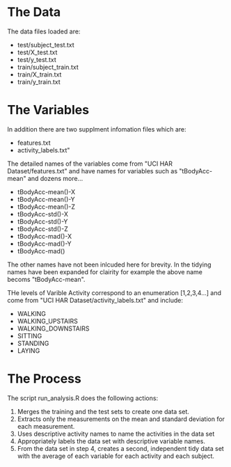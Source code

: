 
# The Data

The data files loaded are:
* test/subject_test.txt
* test/X_test.txt
* test/y_test.txt
* train/subject_train.txt
* train/X_train.txt
* train/y_train.txt

# The Variables

In addition there are two supplment infomation files which are:
* features.txt
* activity_labels.txt"

The detailed names of the variables come from "UCI HAR Dataset/features.txt" and have names for variables such as "tBodyAcc-mean" and dozens more...
* tBodyAcc-mean()-X
* tBodyAcc-mean()-Y
* tBodyAcc-mean()-Z
* tBodyAcc-std()-X
* tBodyAcc-std()-Y
* tBodyAcc-std()-Z
* tBodyAcc-mad()-X
* tBodyAcc-mad()-Y
* tBodyAcc-mad()

The other names have not been inlcuded here for brevity. In the tidying names have been expanded for clairity for example the above name becoms "tBodyAcc-mean". 

THe levels of Varible Activity correspond to an enumeration [1,2,3,4...] and come from "UCI HAR Dataset/activity_labels.txt" and include: 
* WALKING
* WALKING_UPSTAIRS
* WALKING_DOWNSTAIRS
* SITTING
* STANDING
* LAYING

# The Process
The script run_analysis.R does the following actions:
 1. Merges the training and the test sets to create one data set.
 2. Extracts only the measurements on the mean and standard deviation  for each measurement.
 3. Uses descriptive activity names to name the activities in the data set
 4. Appropriately labels the data set with descriptive variable names.
 5. From the data set in step 4, creates a second, independent tidy data set with the average of each variable for each activity and each subject.














